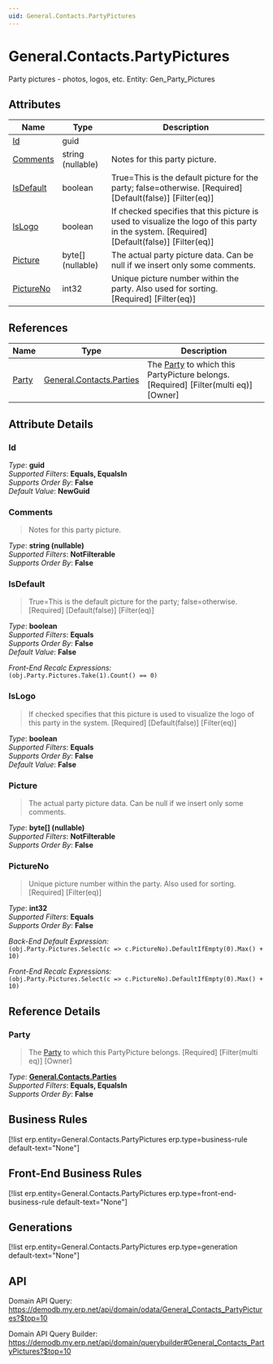 ```yaml
---
uid: General.Contacts.PartyPictures
---
```

# General.Contacts.PartyPictures

Party pictures - photos, logos, etc. Entity: Gen_Party_Pictures

## Attributes

| Name | Type | Description |
| ---- | ---- | --- |
| [Id](General.Contacts.PartyPictures.md#Id) | guid |  
| [Comments](General.Contacts.PartyPictures.md#Comments) | string (nullable) | Notes for this party picture. 
| [IsDefault](General.Contacts.PartyPictures.md#IsDefault) | boolean | True=This is the default picture for the party; false=otherwise. [Required] [Default(false)] [Filter(eq)] 
| [IsLogo](General.Contacts.PartyPictures.md#IsLogo) | boolean | If checked specifies that this picture is used to visualize the logo of this party in the system. [Required] [Default(false)] [Filter(eq)] 
| [Picture](General.Contacts.PartyPictures.md#Picture) | byte[] (nullable) | The actual party picture data. Can be null if we insert only some comments. 
| [PictureNo](General.Contacts.PartyPictures.md#PictureNo) | int32 | Unique picture number within the party. Also used for sorting. [Required] [Filter(eq)] 

## References

| Name | Type | Description |
| ---- | ---- | --- |
| [Party](General.Contacts.PartyPictures.md#Party) | [General.Contacts.Parties](General.Contacts.Parties.md) | The [Party](General.Contacts.PartyPictures.md#Party) to which this PartyPicture belongs. [Required] [Filter(multi eq)] [Owner] |


## Attribute Details

### Id

_Type_: **guid**  
_Supported Filters_: **Equals, EqualsIn**  
_Supports Order By_: **False**  
_Default Value_: **NewGuid**  

### Comments

> Notes for this party picture.

_Type_: **string (nullable)**  
_Supported Filters_: **NotFilterable**  
_Supports Order By_: **False**  

### IsDefault

> True=This is the default picture for the party; false=otherwise. [Required] [Default(false)] [Filter(eq)]

_Type_: **boolean**  
_Supported Filters_: **Equals**  
_Supports Order By_: **False**  
_Default Value_: **False**  

_Front-End Recalc Expressions:_  
`(obj.Party.Pictures.Take(1).Count() == 0)`
### IsLogo

> If checked specifies that this picture is used to visualize the logo of this party in the system. [Required] [Default(false)] [Filter(eq)]

_Type_: **boolean**  
_Supported Filters_: **Equals**  
_Supports Order By_: **False**  
_Default Value_: **False**  

### Picture

> The actual party picture data. Can be null if we insert only some comments.

_Type_: **byte[] (nullable)**  
_Supported Filters_: **NotFilterable**  
_Supports Order By_: **False**  

### PictureNo

> Unique picture number within the party. Also used for sorting. [Required] [Filter(eq)]

_Type_: **int32**  
_Supported Filters_: **Equals**  
_Supports Order By_: **False**  

_Back-End Default Expression:_  
`(obj.Party.Pictures.Select(c => c.PictureNo).DefaultIfEmpty(0).Max() + 10)`

_Front-End Recalc Expressions:_  
`(obj.Party.Pictures.Select(c => c.PictureNo).DefaultIfEmpty(0).Max() + 10)`

## Reference Details

### Party

> The [Party](General.Contacts.PartyPictures.md#Party) to which this PartyPicture belongs. [Required] [Filter(multi eq)] [Owner]

_Type_: **[General.Contacts.Parties](General.Contacts.Parties.md)**  
_Supported Filters_: **Equals, EqualsIn**  
_Supports Order By_: **False**  



## Business Rules

[!list erp.entity=General.Contacts.PartyPictures erp.type=business-rule default-text="None"]

## Front-End Business Rules

[!list erp.entity=General.Contacts.PartyPictures erp.type=front-end-business-rule default-text="None"]

## Generations

[!list erp.entity=General.Contacts.PartyPictures erp.type=generation default-text="None"]

## API

Domain API Query:
<https://demodb.my.erp.net/api/domain/odata/General_Contacts_PartyPictures?$top=10>

Domain API Query Builder:
<https://demodb.my.erp.net/api/domain/querybuilder#General_Contacts_PartyPictures?$top=10>

